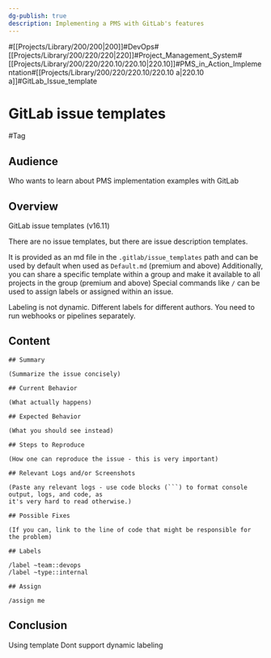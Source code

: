 ```yaml
---
dg-publish: true
description: Implementing a PMS with GitLab's features
---
```

#[[Projects/Library/200/200\|200]]#DevOps#[[Projects/Library/200/220/220\|220]]#Project_Management_System#[[Projects/Library/200/220/220.10/220.10\|220.10]]#PMS_in_Action_Implementation#[[Projects/Library/200/220/220.10/220.10 a\|220.10 a]]#GitLab_Issue_template
# GitLab issue templates
#Tag


## Audience
Who wants to learn about PMS implementation examples with GitLab
## Overview
GitLab issue templates (v16.11)

There are no issue templates, but there are issue description templates.

It is provided as an md file in the `.gitlab/issue_templates` path and can be used by default when used as `Default.md` (premium and above)
Additionally, you can share a specific template within a group and make it available to all projects in the group (premium and above)
Special commands like `/` can be used to assign labels or assigned within an issue.


Labeling is not dynamic. Different labels for different authors.
You need to run webhooks or pipelines separately.

## Content
```
## Summary

(Summarize the issue concisely)

## Current Behavior

(What actually happens)

## Expected Behavior 

(What you should see instead)

## Steps to Reproduce

(How one can reproduce the issue - this is very important)

## Relevant Logs and/or Screenshots

(Paste any relevant logs - use code blocks (```) to format console output, logs, and code, as 
it's very hard to read otherwise.)

## Possible Fixes

(If you can, link to the line of code that might be responsible for the problem)

## Labels

/label ~team::devops 
/label ~type::internal

## Assign

/assign me
```

## Conclusion
Using template
Dont support dynamic labeling


